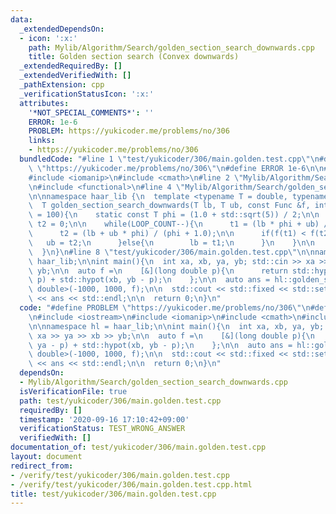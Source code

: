 ```yaml
---
data:
  _extendedDependsOn:
  - icon: ':x:'
    path: Mylib/Algorithm/Search/golden_section_search_downwards.cpp
    title: Golden section search (Convex downwards)
  _extendedRequiredBy: []
  _extendedVerifiedWith: []
  _pathExtension: cpp
  _verificationStatusIcon: ':x:'
  attributes:
    '*NOT_SPECIAL_COMMENTS*': ''
    ERROR: 1e-6
    PROBLEM: https://yukicoder.me/problems/no/306
    links:
    - https://yukicoder.me/problems/no/306
  bundledCode: "#line 1 \"test/yukicoder/306/main.golden.test.cpp\"\n#define PROBLEM\
    \ \"https://yukicoder.me/problems/no/306\"\n#define ERROR 1e-6\n\n#include <iostream>\n\
    #include <iomanip>\n#include <cmath>\n#line 2 \"Mylib/Algorithm/Search/golden_section_search_downwards.cpp\"\
    \n#include <functional>\n#line 4 \"Mylib/Algorithm/Search/golden_section_search_downwards.cpp\"\
    \n\nnamespace haar_lib {\n  template <typename T = double, typename Func = std::function<T(T)>>\n\
    \  T golden_section_search_downwards(T lb, T ub, const Func &f, int LOOP_COUNT\
    \ = 100){\n    static const T phi = (1.0 + std::sqrt(5)) / 2;\n\n    T t1 = 0,\
    \ t2 = 0;\n\n    while(LOOP_COUNT--){\n      t1 = (lb * phi + ub) / (phi + 1.0);\n\
    \      t2 = (lb + ub * phi) / (phi + 1.0);\n\n      if(f(t1) < f(t2)){\n     \
    \   ub = t2;\n      }else{\n        lb = t1;\n      }\n    }\n\n    return lb;\n\
    \  }\n}\n#line 8 \"test/yukicoder/306/main.golden.test.cpp\"\n\nnamespace hl =\
    \ haar_lib;\n\nint main(){\n  int xa, xb, ya, yb; std::cin >> xa >> ya >> xb >>\
    \ yb;\n\n  auto f =\n    [&](long double p){\n      return std::hypot(xa, ya -\
    \ p) + std::hypot(xb, yb - p);\n    };\n\n  auto ans = hl::golden_section_search_downwards<long\
    \ double>(-1000, 1000, f);\n\n  std::cout << std::fixed << std::setprecision(12)\
    \ << ans << std::endl;\n\n  return 0;\n}\n"
  code: "#define PROBLEM \"https://yukicoder.me/problems/no/306\"\n#define ERROR 1e-6\n\
    \n#include <iostream>\n#include <iomanip>\n#include <cmath>\n#include \"Mylib/Algorithm/Search/golden_section_search_downwards.cpp\"\
    \n\nnamespace hl = haar_lib;\n\nint main(){\n  int xa, xb, ya, yb; std::cin >>\
    \ xa >> ya >> xb >> yb;\n\n  auto f =\n    [&](long double p){\n      return std::hypot(xa,\
    \ ya - p) + std::hypot(xb, yb - p);\n    };\n\n  auto ans = hl::golden_section_search_downwards<long\
    \ double>(-1000, 1000, f);\n\n  std::cout << std::fixed << std::setprecision(12)\
    \ << ans << std::endl;\n\n  return 0;\n}\n"
  dependsOn:
  - Mylib/Algorithm/Search/golden_section_search_downwards.cpp
  isVerificationFile: true
  path: test/yukicoder/306/main.golden.test.cpp
  requiredBy: []
  timestamp: '2020-09-16 17:10:42+09:00'
  verificationStatus: TEST_WRONG_ANSWER
  verifiedWith: []
documentation_of: test/yukicoder/306/main.golden.test.cpp
layout: document
redirect_from:
- /verify/test/yukicoder/306/main.golden.test.cpp
- /verify/test/yukicoder/306/main.golden.test.cpp.html
title: test/yukicoder/306/main.golden.test.cpp
---
```


